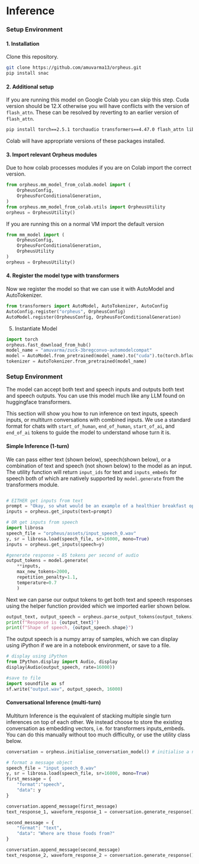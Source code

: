 # Inference

### Setup Environment

#### 1. Installation
Clone this repository.
```bash
git clone https://github.com/amuvarma13/orpheus.git
pip install snac
```


#### 2. Additional setup
If you are running this model on Google Colab you can skip this step. Cuda version should be 12.X otherwise you will have conflicts with the version of `flash_attn`. These can be resolved by reverting to an earlier version of `flash_attn`. 
```bash
pip install torch==2.5.1 torchaudio transformers==4.47.0 flash_attn librosa soundfile
```

Colab will have appropriate versions of these packages installed.


#### 3. Import relevant Orpheus modules

Due to how colab processes modules if you are on Colab import the  correct version.
```python
from orpheus.mm_model_from_colab.model import (
    OrpheusConfig,
    OrpheusForConditionalGeneration,
)
from orpheus.mm_model_from_colab.utils import OrpheusUtility
orpheus = OrpheusUtility()
```
If you are running this on a normal VM import the default version
```python
from mm_model import (
    OrpheusConfig,
    OrpheusForConditionalGeneration,
    OrpheusUtility
)
orpheus = OrpheusUtility()
```


#### 4. Register the model type with transformers

Now we register the model so that we can use it with AutoModel and AutoTokenizer.

```python
from transformers import AutoModel, AutoTokenizer, AutoConfig
AutoConfig.register("orpheus", OrpheusConfig)
AutoModel.register(OrpheusConfig, OrpheusForConditionalGeneration)
```

5. Instantiate Model
```python
import torch
orpheus.fast_download_from_hub() 
model_name = "amuvarma/zuck-3bregconvo-automodelcompat"
model = AutoModel.from_pretrained(model_name).to("cuda").to(torch.bfloat16)
tokenizer = AutoTokenizer.from_pretrained(model_name)
```

### Setup Environment

The model can accept both text and speech inputs and outputs both text and speech outputs. You can use this model much like any LLM found on huggingface transformers.

This section will show you how to run inference on text inputs, speech inputs, or multiturn conversations with combined inputs. We use a standard format for chats with ```start_of_human```, ```end_of_human```, ```start_of_ai```, and ```end_of_ai``` tokens to guide the model to understand whose turn it is.

#### Simple Inference (1-turn)

We can pass either text (shown below), speech(shown below), or a combination of text and speech (not shown below) to the model as an input. The utility function will return `input_ids` for text and `inputs_embeds` for speech both of which are natively supported by `model.generate` from the transformers module.

```python

# EITHER get inputs from text
prompt = "Okay, so what would be an example of a healthier breakfast option then. Can you tell me?"
inputs = orpheus.get_inputs(text=prompt)

# OR get inputs from speech
import librosa
speech_file = "orpheus/assets/input_speech_0.wav"
y, sr = librosa.load(speech_file, sr=16000, mono=True)
inputs = orpheus.get_inputs(speech=y)

#generate response ~ 85 tokens per second of audio
output_tokens = model.generate(
    **inputs, 
    max_new_tokens=2000, 
    repetition_penalty=1.1, 
    temperature=0.7
    )
```


Next we can parse our output tokens to get both text and speech responses using the helper function provided which we imported earlier shown below.

```python
output_text, output_speech = orpheus.parse_output_tokens(output_tokens)
print(f"Response is {output_text}")
print(f"Shape of speech, {output_speech.shape}")
```

The output speech is a numpy array of samples, which we can display using iPython if we are in a notebook environment, or save to a file.

``` python
# display using iPython
from IPython.display import Audio, display
display(Audio(output_speech, rate=16000))

#save to file
import soundfile as sf
sf.write("output.wav", output_speech, 16000)
```

#### Conversational Inference (multi-turn)

Multiturn Inference is the equivalent of stacking multiple single turn inferences on top of each other. We instead choose to store the existing conversation as embedding vectors, i.e. for transformers inputs_embeds. You can do this manually without too much difficulty, or use the utility class below.

```python
conversation = orpheus.initialise_conversation_model() # initialise a new conversation

# format a message object
speech_file = "input_speech_0.wav"
y, sr = librosa.load(speech_file, sr=16000, mono=True)
first_message = {
    "format":"speech",
    "data": y
}

conversation.append_message(first_message)
text_response_1, waveform_response_1 = conversation.generate_response()

second_message = {
    "format": "text",
    "data": "Where are those foods from?"
}

conversation.append_message(second_message)
text_response_2, waveform_response_2 = conversation.generate_response()
```
